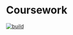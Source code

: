 # Coursework
[![build](https://github.com/ficusinapot/bmstu-coursework-comp-graphicsworkflows/rust.yml/badge.svg)](https://github.com/ficusinapot/bmstu-coursework-comp-graphicsworkflows/rust.yml)


